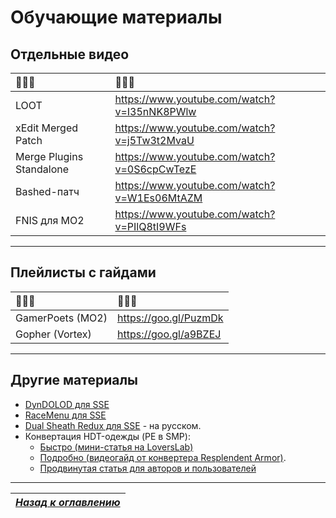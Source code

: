 # Обучающие материалы

## Отдельные видео

|🔷🔷🔷|🔷🔷🔷|
|:-------------------------|:--------------------------------------------|
| LOOT                     | https://www.youtube.com/watch?v=I35nNK8PWlw |
| xEdit Merged Patch       | https://www.youtube.com/watch?v=j5Tw3t2MvaU |
| Merge Plugins Standalone | https://www.youtube.com/watch?v=0S6cpCwTezE |
| Bashed-патч              | https://www.youtube.com/watch?v=W1Es06MtAZM |
| FNIS для MO2             | https://www.youtube.com/watch?v=PIlQ8tI9WFs |

------

## Плейлисты с гайдами

|🔷🔷🔷|🔷🔷🔷|
|:-----------------|:----------------------|
| GamerPoets (MO2) | https://goo.gl/PuzmDk |
| Gopher (Vortex)  | https://goo.gl/a9BZEJ |

------

## Другие материалы

+ [DynDOLOD для SSE](http://forum.step-project.com/topic/13029-dyndolod-236-skyrim-se-beta-with-dynamic-lod)
+ [RaceMenu для SSE](https://www.reddit.com/r/skyrimmods/comments/8akfzv/racemenu_for_new_skse_is_up)
+ [Dual Sheath Redux для SSE](https://gamer-mods.ru/forum/73-2181-1) - на русском.
+ Конвертация HDT-одежды (PE в SMP):
    + [Быстро (мини-статья на LoversLab)](https://www.loverslab.com/topic/89576-10-minutes-or-less-guide-to-making-your-entire-hdt-pe-armor-library-jiggle-with-smp/)
    + [Подробно (видеогайд от конвертера Resplendent Armor)](https://www.youtube.com/watch?v=qdBTSc9YOdE).
    + [Продвинутая статья для авторов и пользователей](https://forums.nexusmods.com/index.php?/topic/3800385-a-guide-to-hdt-smp-usersmodders/)

------

|[*Назад к оглавлению*](../01_Оглавление.md)|
|:---:|
